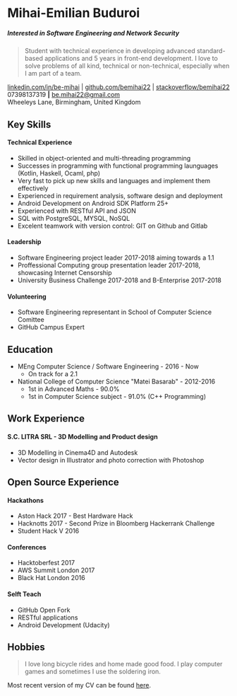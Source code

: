 <!--Name & Interest-->
# Mihai-Emilian Buduroi
##### Interested in Software Engineering and Network Security

<!--Statement-->
> Student with technical experience in developing advanced standard-based applications and 5 years in front-end development. I love to solve problems of all kind, technical or non-technical, especially when I am part of a team.

<!--Contact Information-->
[linkedin.com/in/be-mihai](https://www.linkedin.com/in/be-mihai/)   | [github.com/bemihai22](https://github.com/bemihai22) | [stackoverflow/bemihai22](https://stackoverflow.com/users/7056603/bemihai22)  
07398137319 __|__ be.mihai22@gmail.com   
Wheeleys Lane, Birmingham, United Kingdom  

<!--Body Start -->

<!--Highlights -->
Key Skills
----------
#### Technical Experience
* Skilled in object-oriented and multi-threading programming
* Successes in programming with functional programming launguages (Kotlin, Haskell, Ocaml, php)
* Very fast to pick up new skills and languages and implement them effectively
* Experienced in requirement analysis, software design and deployment
* Android Development on Android SDK Platform 25+
* Experienced with RESTful API and JSON
* SQL with PostgreSQL, MYSQL, NoSQL
* Excelent teamwork with version control: GIT on Github and Gitlab

<!--Leadership-->
#### Leadership
* Software Engineering project leader 2017-2018 aiming towards a 1.1
* Proffessional Computing group presentation leader 2017-2018, showcasing Internet Censorship
* University Business Challenge 2017-2018 and B-Enterprise 2017-2018

<!--Volunteering-->
#### Volunteering
* Software Engineering representant in School of Computer Science Comittee
* GitHub Campus Expert

<!--School-->
Education
---------  
* MEng Computer Science / Software Engineering - 2016 - Now
  - On track for a 2.1
* National College of Computer Science "Matei Basarab" - 2012-2016
  - 1st in Advanced Maths - 90.0%
  - 1st in Computer Science subject - 91.0% (C++ Programming)

<!--Work-->
Work Experience
---------------
#### S.C. LITRA SRL - 3D Modelling and Product design
* 3D Modelling in Cinema4D and Autodesk
* Vector design in Illustrator and photo correction with Photoshop

<!--OpenS-->
Open Source Experience
----------------------

<!--Le Hacks-->
#### Hackathons
* Aston Hack 2017 - Best Hardware Hack
* Hacknotts 2017 - Second Prize in Bloomberg Hackerrank Challenge
* Student Hack V 2016

<!--Confs-->
#### Conferences
* Hacktoberfest 2017
* AWS Summit London 2017
* Black Hat London 2016

<!--In the house-->
#### Selft Teach
* GitHub Open Fork
* RESTful applications
* Android Development (Udacity)

<!--What I love-->
Hobbies
-------
>I love long bicycle rides and home made good food. I play computer games and sometimes I use the soldering iron.
<!--Body End -->

Most recent version of my CV can be found [here](https://github.com/bemihai22/CV).
